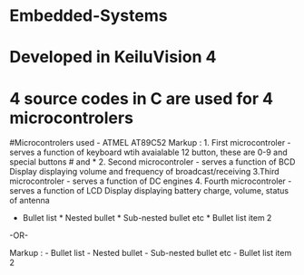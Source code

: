# Embedded-Systems
# Developed in KeiluVision 4
# 4 source codes in C are used for 4 microcontrolers
#Microcontrolers used - ATMEL AT89C52
Markup : 1. First microcontroler - serves a function of keyboard wtih avaialable 12 button, these are 0-9 and special buttons # and *
2. Second microcontroler - serves a function of BCD Display displaying volume and frequency of broadcast/receiving
3.Third microcontroler - serves a function of DC engines
4. Fourth microcontroler - serves a function of LCD Display displaying battery charge, volume, status of antenna
* Bullet list
              * Nested bullet
                  * Sub-nested bullet etc
          * Bullet list item 2

-OR-

 Markup : - Bullet list
              - Nested bullet
                  - Sub-nested bullet etc
          - Bullet list item 2 
